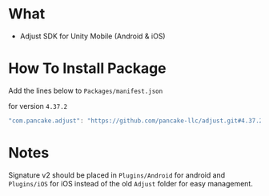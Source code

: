 # What
- Adjust SDK for Unity Mobile (Android & iOS)


# How To Install Package

Add the lines below to `Packages/manifest.json`

for version `4.37.2`
```csharp
"com.pancake.adjust": "https://github.com/pancake-llc/adjust.git#4.37.2",
```


# Notes

Signature v2 should be placed in `Plugins/Android` for android and `Plugins/iOS` for iOS instead of the old `Adjust` folder for easy management.
